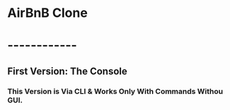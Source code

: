 # AirBnB Clone
# ------------

## First Version: The Console

### This Version is Via CLI & Works Only With Commands Withou GUI.
